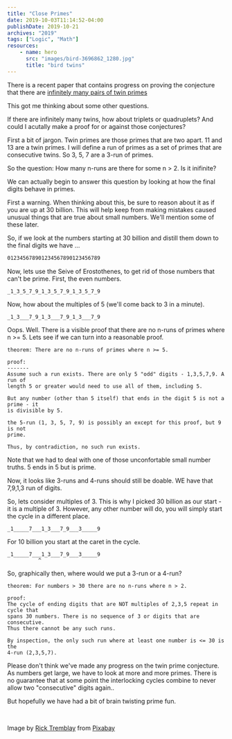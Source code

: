```yaml
---
title: "Close Primes"
date: 2019-10-03T11:14:52-04:00
publishDate: 2019-10-21
archives: "2019"
tags: ["Logic", "Math"]
resources:
    - name: hero
      src: "images/bird-3696862_1280.jpg"
      title: "bird twins"
---
```

There is a recent paper that contains progress on proving the conjecture that
there are [infinitely many pairs of twin
primes](https://www.nature.com/news/first-proof-that-infinitely-many-prime-numbers-come-in-pairs-1.12989)

This got me thinking about some other questions.

<!--more-->

If there are infinitely many twins, how about triplets or quadruplets? And
could I acutally make a proof for or against those conjectures?

First a bit of jargon. Twin primes are those primes that are two apart. 11 and
13 are a twin primes. I will define a run of primes as a set of primes that are
consecutive twins. So 3, 5, 7 are a 3-run of primes.

So the question: How many n-runs are there for some n > 2. Is it inifinite?

We can actually begin to answer this question by looking at how the final
digits behave in primes.

First a warning. When thinking about this, be sure to reason about it as if you
are up at 30 billion. This will help keep from making mistakes caused unusual
things that are true about small numbers. We'll mention some of these later.

So, if we look at the numbers starting at 30 billion and distill them down to
the final digits we have ...

```txt
012345678901234567890123456789
```

Now, lets use the Seive of Erostothenes, to get rid of those numbers that can't
be prime. First, the even numbers.

```txt
_1_3_5_7_9_1_3_5_7_9_1_3_5_7_9
```

Now, how about the multiples of 5 (we'll come back to 3 in a minute).

```
_1_3___7_9_1_3___7_9_1_3___7_9
```

Oops. Well. There is a visible proof that there are no n-runs of primes where
n >= 5. Lets see if we can turn into a reasonable proof.

```
theorem: There are no n-runs of primes where n >= 5.

proof:
-------
Assume such a run exists. There are only 5 "odd" digits - 1,3,5,7,9. A run of
length 5 or greater would need to use all of them, including 5.

But any number (other than 5 itself) that ends in the digit 5 is not a prime - it
is divisible by 5.

the 5-run (1, 3, 5, 7, 9) is possibly an except for this proof, but 9 is not
prime.

Thus, by contradiction, no such run exists.
```

Note that we had to deal with one of those unconfortable small number truths. 5
ends in 5 but is prime.

Now, it looks like 3-runs and 4-runs should still be doable. WE have that
7,9,1,3 run of digits.

So, lets consider multiples of 3. This is why I picked 30 billion as our start -
it is a multiple of 3. However, any other number will do, you will simply start
the cycle in a different place.

```
_1_____7___1_3___7_9___3_____9
```

For 10 billion you start at the caret in the cycle.

```
_1_____7___1_3___7_9___3_____9
          ^
```

So, graphically then, where would we put a 3-run or a 4-run?

```
theorem: For numbers > 30 there are no n-runs where n > 2.

proof:
The cycle of ending digits that are NOT multiples of 2,3,5 repeat in cycle that
spans 30 numbers. There is no sequence of 3 or digits that are consecutive.
Thus there cannot be any such runs.

By inspection, the only such run where at least one number is <= 30 is the
4-run (2,3,5,7).
```

Please don't think we've made any progress on the twin prime conjecture. As
numbers get large, we have to look at more and more primes. There is no
guarantee that at some point the interlocking cycles combine to never allow two
"consecutive" digits again..

But hopefully we have had a bit of brain twisting prime fun.

<br>

<p>Image by <a
href="https://pixabay.com/users/Meister199-9890276/?utm_source=link-attribution&amp;utm_medium=referral&amp;utm_campaign=image&amp;utm_content=3696862">Rick
Tremblay</a> from <a
href="https://pixabay.com/?utm_source=link-attribution&amp;utm_medium=referral&amp;utm_campaign=image&amp;utm_content=3696862">Pixabay</a></p>
